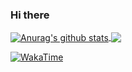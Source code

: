 ### Hi there

<a href="https://github.com/anuraghazra/github-readme-stats">
  <img align="center" src="https://github-readme-stats.vercel.app/api?username=lrusso96&show_icons=true&include_all_commits=true&hide_title=true" alt="Anurag's github stats" />
</a>
<a href="https://github.com/anuraghazra/github-readme-stats">
  <img align="center" src="https://github-readme-stats.vercel.app/api/top-langs/?username=lrusso96&layout=compact&langs_count=6" />
</a>

[![WakaTime](https://github-readme-stats.vercel.app/api/wakatime?username=lrusso96)](https://wakatime.com/@lrusso96)
